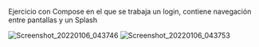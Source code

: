  Ejercicio con Compose en el que se trabaja un login, contiene navegación entre pantallas y un Splash
 
 ![Screenshot_20220106_043746](https://user-images.githubusercontent.com/78374722/148325585-4b83238c-4cbb-411d-82b8-07c9febfaa1c.png)
![Screenshot_20220106_043753](https://user-images.githubusercontent.com/78374722/148325599-08970bf3-0cae-4ac9-8aa8-a9f5999b0304.png)

